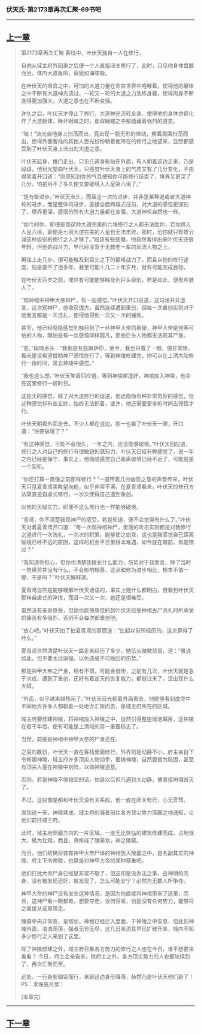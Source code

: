 ### 伏天氏-第2173章再次汇聚-69书吧

--------
[上一章](./4e83093e3110d30e1b062865aeec6cf6.md)
--------


>
>
>
>第2173章再次汇聚
>客栈中，叶伏天独自一人在修行。
>
>自他从域主府外回来之后便一个人直接闭关修行了，此时，只见他身体盘膝而坐，体内大道轰鸣，竟犹如海啸般。
>
>在叶伏天的命宫之中，可怕的大道力量在命宫世界中咆哮着，使得他的躯体之中不断有大道神光流过，一轮又一轮的大道之力洗练身躯，使得肉身不断变得更加强大，大道之意也在不断变强。
>
>许久之后，叶伏天才停止了修行，大道神光流转全身，使得他的身体仿佛化作了大道躯体，睁开眼睛之时，那双眼瞳之中都蕴藏着强烈的道意。
>
>“嗡！”流光自他身上扫荡而出，竟出现一股无形的律动，朝着周围扫荡而出，使得外面客栈的其他人目光纷纷朝着他所在的修行之地望来，显然都感受到了叶伏天身上流出的大道之意。
>
>叶伏天起身，推门走出，只见几道身影站在外面，有人朝着这边走来，乃是段琼，他目光望向叶伏天，只感觉叶伏天身上的气质又有了几分变化，不由得笑着开口道：“刚感知到你的气息便知你可能修行结束了，境界又更深了几分，怕是用不了多久便又要破境入人皇第六境了。”
>
>“是有些进步。”叶伏天点头，而且这一次的进步，并非是某种道或者大道神轮的进步，而是整体的进步，直接全面跨越式往前，对大道的感悟更深刻了，境界更深，感悟的所有大道力量都在变强，大道神轮自然也一样。
>
>“如今的你，即便是我这种大道完美的六境修行之人都无法胜你，若你跨入人皇六境，即便是七境大道完美的人皇也无法击败，那时，恐怕就只有牧云澜这种级别的修行之人才够了。”段琼有些感慨，他自然看得出来叶伏天还很年轻，但他的战斗力，早已经凌驾于无数老一辈的风流人物之上。
>
>再往上走几步，便可能触及到巨头之下的巅峰战力了，而且以他的修行速度，怕是要不了很多年，甚至可能十几二十年岁月，就有可能完成目标。
>
>在叶伏天百岁之前，或许有可能能够触及到巨头级别，若是如此，便有些骇人了。
>
>“观神棺中神甲大帝神尸，有一些感悟。”叶伏天开口说道，这句话并非虚言，这次观神尸，他收获很大，虽然连续遭到重创，但每一次重创实则对于他而言都是一次洗礼，使得他得到一次又一次的锤炼。
>
>甚至，他已经隐隐感觉到触目到了一丝神甲大帝的奥秘，神甲大帝是何等可怕的人物，哪怕是有一丝感悟同样超凡，那些巨头人物都无法观其尸身。
>
>“恩。”段琼点头：“我倒是有些嫉妒你，至今，我也只看了一眼，便非常惨，看来是没希望借助神尸感悟修行了，等到神陵修建完，你可以在上清大陆修行一段时间，常去神陵中感悟。”
>
>“我也这么想。”叶伏天笑着回应道，等到神陵建造好，神棺放入神陵，他会在这里修行一段时日。
>
>这些天的感悟，除了对大道修行的促进，他还隐隐有种非常奇妙的感觉，但这种感觉却有些玄妙，始终无法抓着，或许，他还需要更多的时间去领悟才行。
>
>叶伏天朝着外面走去，不少人都在这边，陈一也看了叶伏天一眼，开口道：“快要破境了？”
>
>“有这种感觉，可能不会很久，一年之内，应该能够破境。”叶伏天回应道，修行之人对自己的修行有很敏锐的感知力，叶伏天已经有种感觉了，说一年之内已经是保守，事实上，他隐隐感觉自己距离破境已经不远了，可能就差一个契机。
>
>“你还打算一直像之前那样修行？”一道带着几分幽怨之意的声音传来，叶伏天只见夏青鸢美眸望向他，似乎非常不满，在夏青鸢看来，叶伏天的修行方法简直是自虐式修行，一次次使得自己遭到重创。
>
>以他的天赋实力，即便不这么修行也一样能够破境。
>
>“青鸢，你不清楚我观神尸的感受，若是知道，便不会觉得有什么了。”叶伏天对着夏青鸢开口道：“每一次观神棺神尸，里面的攻击实则都是对我修行之道进行一次洗礼，一次次的积累，能够使之蜕变，这也是我感觉自己距离破境已经不远的原因，这样的机会平日里根本难遇，如今就在眼前，焉能错过？”
>
>“我知道你担心，但你也清楚我擅长什么能力，伤势对于我而言，除了当时一些痛苦并没有什么，不会影响根基，这点和修为进步相比，根本不值一提，不是吗？”叶伏天解释道。
>
>夏青鸢自然是能够理解叶伏天话语的，事实上她什么都明白，但看到叶伏天那样自虐式的淬炼，而且一次又一次，她还是很难受。
>
>虽然没有亲身感受，但她也能够感觉的到叶伏天经受神棺古尸洗礼时所承受的痛苦有多强烈，否则不会每次都重创他。
>
>“放心吧。”叶伏天拍了拍夏青鸢的肩膀道：“比起以前所经历的，这点算得了什么。”
>
>夏青鸢自然清楚叶伏天一路走来经历了多少，她低头微微颔首，道：“虽说如此，但不要太过逞强，以免造成不可挽回的伤势。”
>
>那是神甲大帝之尸身，稍有不慎，可能会很惨，之前有几次，叶伏天就是急于求成，遭到了重创，还好有着逆天的恢复能力，都挺过来了，没出现什么大碍。
>
>“外面，似乎越来越热闹了。”叶伏天目光朝着外面看去，他能够看到虚空中不同地方许多人都朝着一处地方汇聚而去，是域主府所在的区域。
>
>域主府要修建神陵，将神棺放入神陵之中，自然引得整座城池瞩目，这神陵在若干年后，便有可能是上清域的另一重要标志了。
>
>当然，前提是神棺中神甲大帝的尸身还在。
>
>之后的数日，叶伏天一直在客栈里面修行，外界则是动静不小，府主亲自下令修建神陵，域主府许多顶尖人物动手，要铸神陵，自然要极为稳固，甚至有顶尖人皇在神陵中刻阵，以做神陵道基。
>
>否则，若是神陵不够稳固的话，怕是以后但凡遇到大动静，便直接坍塌毁灭了。
>
>不过，这些像是都和叶伏天没有关系般，他一直在闭关修行，心无旁骛。
>
>直到这一天，神陵建成，域主府的强者前往各方顶尖势力落脚之地通知，让他们前往域主府。
>
>此时，域主府侧面方向的一片区域，一座无比恢弘的建筑修建而成，占地很大，极为壮观，而且，真修成了陵墓状，神之陵墓。
>
>而且，他们的确将装有神甲大帝尸体的神棺放入陵墓之中，是名副其实的神陵，府主下令修陵，也算是对神甲大帝的某种尊重吧。
>
>他们打扰大帝尸身已经是非常不敬了，但这却是没办法之事，古神明的肉身，没有被发现还好，被发现了，怎么可能安宁？必然为无数人所争夺。
>
>神甲大帝的神尸没有发生这种情况，是因为他直接将神棺带来了这里，而且，这神尸看一眼都难，想要夺走，谈何容易，怕是没有任何势力，能够将之直接从这里带走。
>
>陵墓中央非常高，呈塔状，神棺已经迁入里面，于神陵之中安息，但此刻神陵外面，浩浩荡荡，强者无穷无尽，这几日来消息早已扩散开来，城内不知多少修行之人来到了这里。
>
>除了神陵修建之外，域主府召集各方势力的修行之人也在今日，谁不想要来看看？
>今日，府主会亲自来，除府主之外，各方顶尖势力的人也都陆续到了，再次汇聚而至。
>
>远处，一行身影御空而行，来到这边身形降落，赫然乃是叶伏天他们到了！
>PS：求保底月票！
>
>(本章完)
>
>

--------
[下一章](./85adeaf647224617d172280e9b56e388.md)
--------
